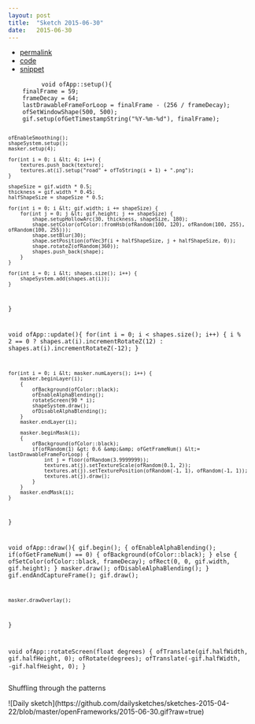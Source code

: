 ```yaml
---
layout: post
title:  "Sketch 2015-06-30"
date:   2015-06-30
---
```

<div class="code">
    <ul>
		<li><a href="{% post_url 2015-06-30-sketch %}">permalink</a></li>
		<li><a href="https://github.com/dailysketches/dailySketches/tree/master/sketches/2015-06-30">code</a></li>
		<li><a href="#" class="snippet-button">snippet</a></li>
	</ul>
    <pre class="snippet">
        <code class="cpp">void ofApp::setup(){
    finalFrame = 59;
    frameDecay = 64;
    lastDrawableFrameForLoop = finalFrame - (256 / frameDecay);
    ofSetWindowShape(500, 500);
    gif.setup(ofGetTimestampString("%Y-%m-%d"), finalFrame);

    ofEnableSmoothing();
    shapeSystem.setup();
    masker.setup(4);
    
    for(int i = 0; i &lt; 4; i++) {
        textures.push_back(texture);
        textures.at(i).setup("road" + ofToString(i + 1) + ".png");
    }

    shapeSize = gif.width * 0.5;
    thickness = gif.width * 0.45;
    halfShapeSize = shapeSize * 0.5;

    for(int i = 0; i &lt; gif.width; i += shapeSize) {
        for(int j = 0; j &lt; gif.height; j += shapeSize) {
            shape.setupHollowArc(30, thickness, shapeSize, 180);
            shape.setColor(ofColor::fromHsb(ofRandom(100, 120), ofRandom(100, 255), ofRandom(100, 255)));
            shape.setBlur(30);
            shape.setPosition(ofVec3f(i + halfShapeSize, j + halfShapeSize, 0));
            shape.rotateZ(ofRandom(360));
            shapes.push_back(shape);
        }
    }
    
    for(int i = 0; i &lt; shapes.size(); i++) {
        shapeSystem.add(shapes.at(i));
    }
}

void ofApp::update(){
    for(int i = 0; i &lt; shapes.size(); i++) {
        i % 2 == 0 ?
        shapes.at(i).incrementRotateZ(12) :
        shapes.at(i).incrementRotateZ(-12);
    }

    for(int i = 0; i &lt; masker.numLayers(); i++) {
        masker.beginLayer(i);
        {
            ofBackground(ofColor::black);
            ofEnableAlphaBlending();
            rotateScreen(90 * i);
            shapeSystem.draw();
            ofDisableAlphaBlending();
        }
        masker.endLayer(i);
        
        masker.beginMask(i);
        {
            ofBackground(ofColor::black);
            if(ofRandom(1) &gt; 0.6 &amp;&amp; ofGetFrameNum() &lt;= lastDrawableFrameForLoop) {
                int j = floor(ofRandom(3.9999999));
                textures.at(j).setTextureScale(ofRandom(0.1, 2));
                textures.at(j).setTexturePosition(ofRandom(-1, 1), ofRandom(-1, 1));
                textures.at(j).draw();
            }
        }
        masker.endMask(i);
    }
}

void ofApp::draw(){
    gif.begin();
    {
        ofEnableAlphaBlending();
        if(ofGetFrameNum() == 0) {
            ofBackground(ofColor::black);
        } else {
            ofSetColor(ofColor::black, frameDecay);
            ofRect(0, 0, gif.width, gif.height);
        }
        masker.draw();
        ofDisableAlphaBlending();
    }
    gif.endAndCaptureFrame();
    gif.draw();

    masker.drawOverlay();
}

void ofApp::rotateScreen(float degrees) {
    ofTranslate(gif.halfWidth, gif.halfHeight, 0);
    ofRotate(degrees);
    ofTranslate(-gif.halfWidth, -gif.halfHeight, 0);
}</code>
    </pre>
</div>
<p class="description">Shuffling through the patterns</p>
![Daily sketch](https://github.com/dailysketches/sketches-2015-04-22/blob/master/openFrameworks/2015-06-30.gif?raw=true)
